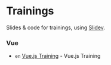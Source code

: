 # Trainings

Slides &amp; code for trainings, using [Slidev](https://sli.dev).

### Vue

- `en` [Vue.js Training](./2024-08-18) - Vue.js Training
